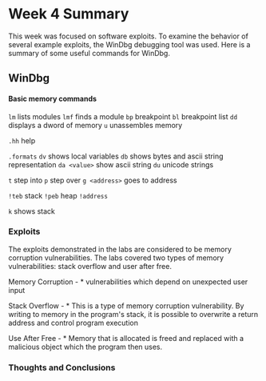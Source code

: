 # Week 4 Summary

This week was focused on software exploits.  To examine the behavior of several example exploits, the WinDbg debugging tool was used.  Here is a summary of some useful commands for WinDbg.


## WinDbg

#### Basic memory commands
`lm` lists modules
`lmf` finds a module
`bp` breakpoint
`bl` breakpoint list
`dd` displays a dword of memory
`u` unassembles memory


`.hh` help

`.formats`
`dv` shows local variables
`db` shows bytes and ascii string representation 
`da <value>` show ascii string
`du` unicode strings

`t` step into
`p` step over
`g <address>` goes to address

`!teb` stack
`!peb` heap
`!address`

`k` shows stack

### Exploits

The exploits demonstrated in the labs are considered to be memory corruption vulnerabilities.  The labs covered two types of memory vulnerabilities: stack overflow and user after free.

Memory Corruption - 
	* vulnerabilities which depend on unexpected user input

Stack Overflow -
	* This is a type of memory corruption vulnerability.  By writing to memory in the program's stack, it is possible to overwrite a return address and control program execution

Use After Free -
	* Memory that is allocated is freed and replaced with a malicious object which the program then uses.


### Thoughts and Conclusions	
